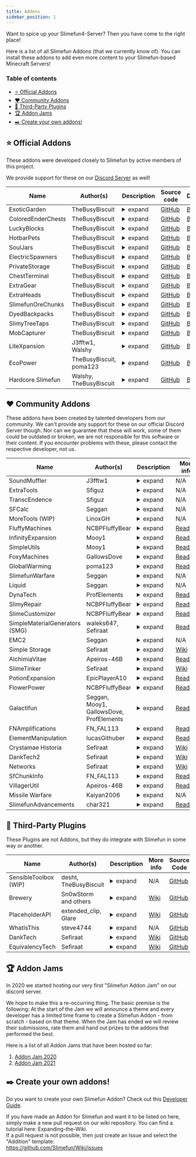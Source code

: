 ```yaml
---
title: Addons
sidebar_position: 1
---
```


Want to spice up your Slimefun4-Server? Then you have come to the right place!

Here is a list of all Slimefun Addons (that we currently know of). You can install these addons to add even more content to your Slimefun-based Minecraft Servers!

### Table of contents

- [:star: Official Addons](#star-official-addons)
- [:heart: Community Addons](#heart-community-addons)
- [:gift: Third-Party Plugins](#gift-third-party-plugins)
- [:trophy: Addon Jams](#trophy-addon-jams)
- [:black_nib: Create your own addons!](#black_nib-create-your-own-addons)

## :star: Official Addons

These addons were developed closely to Slimefun by active members of this project.

We provide support for these on our [Discord Server](https://discord.gg/slimefun) as well!

| Name               | Author(s)               | Description                | Source code                                                            | Download                                                                                          |
| ------------------ | ----------------------- | -------------------------- | ---------------------------------------------------------------------- | ------------------------------------------------------------------------------------------------- |
| ExoticGarden       | TheBusyBiscuit          | <details><summary>expand</summary>This Addon adds a lot of Plants, Trees and a bunch of food to Slimefun! You can do everything from growing Plum Trees to crafting "BBQ Bacon wrapped Cheese filled Hot Dogs".</details>  | [GitHub](https://github.com/TheBusyBiscuit/ExoticGarden)               | [Builds](https://thebusybiscuit.github.io/builds/TheBusyBiscuit/ExoticGarden/master/)             |
| ColoredEnderChests | TheBusyBiscuit          | <details><summary>expand</summary>This Addon adds global color-coded Ender Chests that work across dimensions, with Cargo Nets and more!</details>  | [GitHub](https://github.com/TheBusyBiscuit/ColoredEnderChests)         | [Builds](https://thebusybiscuit.github.io/builds/TheBusyBiscuit/ColoredEnderChests/master/)       |
| LuckyBlocks        | TheBusyBiscuit          | <details><summary>expand</summary>This Addon adds Lucky Blocks, they are craftable but will also spawn in newly generated chunks. You can never know what happens if you open them!</details>  | [GitHub](https://github.com/TheBusyBiscuit/luckyblocks-sf)             | [Builds](https://thebusybiscuit.github.io/builds/TheBusyBiscuit/luckyblocks-sf/master/)           |
| HotbarPets         | TheBusyBiscuit          | <details><summary>expand</summary>This Addon - which is inspired by the mod InventoryPets - adds "Pet"-Items to Slimefun. You can carry your Pets in your Hotbar and they will help you in various ways. But you need to feed them of course!</details>  | [GitHub](https://github.com/TheBusyBiscuit/HotbarPets)                 | [Builds](https://thebusybiscuit.github.io/builds/TheBusyBiscuit/HotbarPets/master/)               |
| SoulJars           | TheBusyBiscuit          | <details><summary>expand</summary>This Addon adds "Soul Jars" to the game. You can collect souls by killing a certain amount of mobs of the same type. You can then use this Soul Jar to craft Spawners.</details>  | [GitHub](https://github.com/TheBusyBiscuit/SoulJars)                   | [Builds](https://thebusybiscuit.github.io/builds/TheBusyBiscuit/SoulJars/master/)                 |
| ElectricSpawners   | TheBusyBiscuit          | <details><summary>expand</summary>This Addon adds Electric Spawners. You can turn any Repaired Spawners into Electric ones and they will run off Electricity! You can turn them on and off in their GUI.</details>  | [GitHub](https://github.com/TheBusyBiscuit/ElectricSpawners)           | [Builds](https://thebusybiscuit.github.io/builds/TheBusyBiscuit/ElectricSpawners/master/)         |
| PrivateStorage     | TheBusyBiscuit          | <details><summary>expand</summary>This Addon adds a lot of new Chests to Slimefun, explosive-resistant chests, private chests and also wooden chests for the various Wood Types in Minecraft.</details>  | [GitHub](https://github.com/TheBusyBiscuit/PrivateStorage)             | [Builds](https://thebusybiscuit.github.io/builds/TheBusyBiscuit/PrivateStorage/master/)           |
| ChestTerminal      | TheBusyBiscuit          | <details><summary>expand</summary>This Addon is inspired by the mod AppliedEnergistics. It adds a Terminal to your Cargo Networks. You can request and store Items via the terminal and also import/export Items into chests.</details>  | [GitHub](https://github.com/TheBusyBiscuit/ChestTerminal)              | [Builds](https://thebusybiscuit.github.io/builds/TheBusyBiscuit/ChestTerminal/master/)            |
| ExtraGear          | TheBusyBiscuit          | <details><summary>expand</summary>This Addon adds new Weapons and Armor to Slimefun. Most of them are related to Alloys and Metals within Slimefun.</details>  | [GitHub](https://github.com/TheBusyBiscuit/ExtraGear)                  | [Builds](https://thebusybiscuit.github.io/builds/TheBusyBiscuit/ExtraGear/master/)                |
| ExtraHeads         | TheBusyBiscuit          | <details><summary>expand</summary>This Addon adds new Heads to a lot of Minecraft Mobs. Take a look at the config to configure their drop-rate (which is also increased with a Sword Of Beheading).</details>  | [GitHub](https://github.com/TheBusyBiscuit/ExtraHeads)                 | [Builds](https://thebusybiscuit.github.io/builds/TheBusyBiscuit/ExtraHeads/master/)               |
| SlimefunOreChunks  | TheBusyBiscuit          | <details><summary>expand</summary>This Addon adds all existing dusts to the GEO-Miner. You can get stuff like "Copper Ore Chunks" from the GEO-Miner and then turn those into Dusts using an Ore Crusher.</details> | [GitHub](https://github.com/TheBusyBiscuit/SlimefunOreChunks)          | [Builds](https://thebusybiscuit.github.io/builds/TheBusyBiscuit/SlimefunOreChunks/master/)        |
| DyedBackpacks      | TheBusyBiscuit          | <details><summary>expand</summary>This Addon adds 16 dyed variants for every Slimefun Backpack</details> | [GitHub](https://github.com/TheBusyBiscuit/DyedBackpacks)              | [Builds](https://thebusybiscuit.github.io/builds/TheBusyBiscuit/DyedBackpacks/master/)            |
| SlimyTreeTaps      | TheBusyBiscuit          | <details><summary>expand</summary>This Addon adds Tree Taps and rubber, an alternative way to obtain Plastic Sheets.</details> | [GitHub](https://github.com/TheBusyBiscuit/SlimyTreeTaps)              | [Builds](https://thebusybiscuit.github.io/builds/TheBusyBiscuit/SlimyTreeTaps/master/)            |
| MobCapturer        | TheBusyBiscuit          | <details><summary>expand</summary>This Addon adds a Mob Capturing Cannon which you can use to capture mobs as items. You can find more info on the project page, it is inspired by the Safari-Nets from the mod MineFactory Reloaded.</details> | [GitHub](https://github.com/Slimefun-Addon-Community/MobCapturer)      | [Builds](https://thebusybiscuit.github.io/builds/TheBusyBiscuit/MobCapturer/master/)              |
| LiteXpansion       | J3fftw1, Walshy         | <details><summary>expand</summary>A remake of SlimeXpansion but without many of the unused items. This addon won't be as packed as SlimeXpansion as the name says, it will rather be "Lite".</details> | [GitHub](https://github.com/Slimefun-Addon-Community/LiteXpansion)     | [Builds](https://thebusybiscuit.github.io/builds/J3fftw1/LiteXpansion/master/)                    |
| EcoPower           | TheBusyBiscuit, poma123 | <details><summary>expand</summary>This addon is focused on climate-friendly and renewable energy sources. It features, wind turbines, steam turbines and more! You can even harness energy from lightning bolts!</details> | [GitHub](https://github.com/TheBusyBiscuit/EcoPower)                   | [Builds](https://thebusybiscuit.github.io/builds/TheBusyBiscuit/EcoPower/master/)                 |
| Hardcore Slimefun  | Walshy, TheBusyBiscuit  | <details><summary>expand</summary>Hardcore Slimefun is an addon designed to make Slimefun as hard as possible for those who don't like a true challenge (or server owners who want to be nice to their players!). Features include research loss, research failures and android malfunctions with more to come!</details> | [GitHub](https://github.com/Slimefun-Addon-Community/HardcoreSlimefun) | [Builds](https://thebusybiscuit.github.io/builds/Slimefun-Addon-Community/HardcoreSlimefun/main/) |

## :heart: Community Addons

These addons have been created by talented developers from our community. We can't provide any support for these on our official Discord Server though. Nor can we guarantee that these will work, some of them could be outdated or broken, we are not responsible for this software or their content. If you encounter problems with these, please contact the respective developer, not us.

| Name                           | Author(s)                                | Description                | More info                                                                               | Source Code                                                         | Download                                                                                       |
| ------------------------------ | ---------------------------------------- | -------------------------- | --------------------------------------------------------------------------------------- | ------------------------------------------------------------------- | ---------------------------------------------------------------------------------------------- |
| SoundMuffler                   | J3fftw1                                  | <details><summary>expand</summary>This Addon adds a machine which has the ability to muffle sound.</details> | N/A                                                                                     | [GitHub](https://github.com/Slimefun-Addon-Community/SoundMuffler)  | [Builds](https://thebusybiscuit.github.io/builds/J3fftw1/SoundMuffler/master/)                 |
| ExtraTools                     | Sfiguz                                   | <details><summary>expand</summary>ExtraTools is a Slimefun4 Addon created to supply useful tools which, although unnecessary, are certain to improve your Slimefun experience.</details> | N/A                                                                                     | [GitHub](https://github.com/Sfiguz7/ExtraTools)                     | [Builds](https://thebusybiscuit.github.io/builds/Sfiguz7/ExtraTools/master/)                   |
| TranscEndence                  | Sfiguz                                   | <details><summary>expand</summary>This Addon adds tools to get permanent potion effects via a quantum physics-like experience. It was submitted as an entry to the 2020 Slimefun Addon Jam.</details> | N/A                                                                                     | [GitHub](https://github.com/Sfiguz7/TranscEndence)                  | [Builds](https://thebusybiscuit.github.io/builds/Sfiguz7/TranscEndence/master/)                |
| SFCalc                         | Seggan                                   | <details><summary>expand</summary>This addon is a continuation of the old SlimeCalculator by John000708. It provides a command to calculate the required amounts of base resources for any given Slimefun item.</details> | N/A                                                                                     | [GitHub](https://github.com/Seggan/SFCalc)                          | [Builds](https://thebusybiscuit.github.io/builds/Seggan/SFCalc/master/)                        |
| MoreTools (WIP)                | LinoxGH                                  | <details><summary>expand</summary>This addon adds more tools to Slimefun. These tools are meant to improve your gameplay experience, like Crescent Hammer(Wrench) and Cargo Copier.</details> | N/A                                                                                     | [GitHub](https://github.com/LinoxGH/MoreTools)                      | [Builds](https://thebusybiscuit.github.io/builds/LinoxGH/MoreTools/build/)                     |
| FluffyMachines                 | NCBPFluffyBear                           | <details><summary>expand</summary>This addon adds early and late game machines, generators, and items to make automation more fun. Among these are the Auto Crafting Table, Auto Ancient Altar, and Ender Chest Cargo Nodes.</details> | [Readme](https://github.com/NCBPFluffyBear/FluffyMachines/blob/master/README.md)        | [GitHub](https://github.com/NCBPFluffyBear/FluffyMachines)          | [Builds](https://thebusybiscuit.github.io/builds/NCBPFluffyBear/FluffyMachines/master/)        |
| InfinityExpansion              | Mooy1                                    | <details><summary>expand</summary>This addon adds many machines and endgame crafting recipes.</details> | [Readme](https://github.com/Mooy1/InfinityExpansion/blob/master/README.md)              | [GitHub](https://github.com/Mooy1/InfinityExpansion)                | [Builds](https://thebusybiscuit.github.io/builds/Mooy1/InfinityExpansion/master/)              |
| SimpleUtils                    | Mooy1                                    | <details><summary>expand</summary>This addon adds a few simple & useful tools and blocks.</details> | [Readme](https://github.com/Mooy1/SimpleUtils/blob/master/README.md)                    | [GitHub](https://github.com/Mooy1/SimpleUtils)                      | [Builds](https://thebusybiscuit.github.io/builds/Mooy1/SimpleUtils/master/)                    |
| FoxyMachines                   | GallowsDove                              | <details><summary>expand</summary>This addon adds various tools, machines and weapons, including Improvement Forge, Healing Bow, and Potion Mixer.</details> | [Readme](https://github.com/GallowsDove/FoxyMachines/blob/master/README.md)             | [GitHub](https://github.com/GallowsDove/FoxyMachines)               | [Builds](https://thebusybiscuit.github.io/builds/GallowsDove/FoxyMachines/master/)             |
| GlobalWarming                  | poma123                                  | <details><summary>expand</summary>This Slimefun addon aims to add climate change mechanics to the game.</details> | [Readme](https://github.com/poma123/GlobalWarming/blob/master/README.md)                | [GitHub](https://github.com/poma123/GlobalWarming)                  | [Builds](https://thebusybiscuit.github.io/builds/poma123/GlobalWarming/master/)                |
| SlimefunWarfare                | Seggan                                   | <details><summary>expand</summary>This addon adds guns, chemical grenades, and more war stuff to Slimefun.</details> | N/A                                                                                     | [GitHub](https://github.com/Seggan/SlimefunWarfare)                 | [Builds](https://thebusybiscuit.github.io/builds/Seggan/SlimefunWarfare/master/)               |
| Liquid                         | Seggan                                   | <details><summary>expand</summary>This addon adds liquid version of Slimefun metals and alloys. It also adds ways to more efficiently make alloys with the molten metals.</details> | N/A                                                                                     | [GitHub](https://github.com/Seggan/Liquid)                          | [Builds](https://thebusybiscuit.github.io/builds/Seggan/Liquid/master/)                        |
| DynaTech                       | ProfElements                             | <details><summary>expand</summary>An addon that adds random technology that happens to be dynamic in some concepts.</details> | [Readme](https://github.com/ProfElements/DynaTech/blob/master/README.md)                | [GitHub](https://github.com/ProfElements/DynaTech)                  | [Builds](https://thebusybiscuit.github.io/builds/ProfElements/DynaTech/master)                 |
| SlimyRepair                    | NCBPFluffyBear                           | <details><summary>expand</summary>An addon that allows players to repair Slimefun tools and weapons using customizable vanilla or Slimefun materials.</details> | [Readme](https://github.com/NCBPFluffyBear/SlimyRepair/blob/master/README.md)           | [GitHub](https://github.com/NCBPFluffyBear/SlimyRepair)             | [Builds](https://thebusybiscuit.github.io/builds/NCBPFluffyBear/SlimyRepair/master)            |
| SlimeCustomizer                | NCBPFluffyBear                           | <details><summary>expand</summary>An addon that allows server owners to easily build their own Slimefun machines without any coding knowledge.</details> | [Readme](https://github.com/NCBPFluffyBear/SlimeCustomizer/blob/master/README.md)       | [GitHub](https://github.com/NCBPFluffyBear/SlimeCustomizer)         | [Builds](https://thebusybiscuit.github.io/builds/NCBPFluffyBear/SlimeCustomizer/master)        |
| SimpleMaterialGenerators (SMG) | waleks647, Sefiraat                      | <details><summary>expand</summary>A simple addon with simple generators to reduce some grind.</details> | [Readme](https://github.com/Sefiraat/SMG/blob/master/README.md)                         | [GitHub](https://github.com/Sefiraat/SMG)                           | [Builds](https://thebusybiscuit.github.io/builds/Sefiraat/SMG/master)                          |
| EMC2                           | Seggan                                   | <details><summary>expand</summary>This addon allows for transmutation and mass storage of items by converting them into "Quark-Gluon Plamsa"</details> | N/A                                                                                     | [GitHub](https://github.com/Seggan/EMC2)                            | [Builds](https://thebusybiscuit.github.io/builds/Seggan/EMC2/master/)                          |
| Simple Storage                 | Sefiraat                                 | <details><summary>expand</summary>This addon adds 3 simple chests (Iron [2 x 45 slot], Gold [4 x 45 slot] and Diamond [6 x 45 slot] but thats just to start! Convert your Diamond chests into Inventory Cells and hook them up to a Network Chest to really get rolling! The Network Chest can access all nearby cells giving a max possible 305,100 stacks of storage for all your items (if you're crazy enough!). Cells can be named and given custom icons for true organisation.</details> | [Wiki](https://github.com/Sefiraat/Simple-Storage/wiki)                                 | [GitHub](https://github.com/Sefiraat/Simple-Storage)                | [Builds](https://thebusybiscuit.github.io/builds/Sefiraat/Simple-Storage/master/)              |
| AlchimiaVitae                  | Apeiros-46B                              | <details><summary>expand</summary>An addon that adds some alternate ways to create alloys and carbon, powerful magical modifications to tools, and potent potions.</details> | [Readme](https://github.com/Apeiros-46B/AlchimiaVitae/blob/master/README.md)            | [GitHub](https://github.com/Apeiros-46B/AlchimiaVitae)              | [Builds](https://thebusybiscuit.github.io/builds/Apeiros-46B/AlchimiaVitae/master)             |
| SlimeTinker                    | Sefiraat                                 | <details><summary>expand</summary>SlimeTinker is a Slimefun4 addon that tries its best to recreate the amazing [Tinker's Construct Mod](https://www.curseforge.com/minecraft/mc-mods/tinkers-construct) in Vanilla Minecraft. Melt metals, alloy them together, cast metals out into blocks, nuggets, tool parts and more. Build custom tools with properties dependant on the metals used. Tools do not break but instead they can be repaired with kits. Swap out parts as wanted and add special modifiers.</details> | [Wiki](https://github.com/Sefiraat/SlimeTinker/wiki)                                    | [GitHub](https://github.com/Sefiraat/slimeTinker)                   | [Builds](https://thebusybiscuit.github.io/builds/Sefiraat/SlimeTinker/master/)                 |
| PotionExpansion                | EpicPlayerA10                            | <details><summary>expand</summary>An addon which adds new potions that give you legal xray!</details> | [Readme](https://github.com/EpicPlayerA10/PotionExpansion/blob/master/README.md)        | [GitHub](https://github.com/EpicPlayerA10/PotionExpansion)          | [Builds](https://thebusybiscuit.github.io/builds/EpicPlayerA10/PotionExpansion/master/)        |
| FlowerPower                    | NCBPFluffyBear                           | <details><summary>expand</summary>FlowerPower is a magic addon centered around experience and flowers. The base of each recipe requires various flowers, and different items are crafted along the way to make mid to endgame items. A majority of these items function by consuming experience in exchange for a certain effect or buff.</details> | [Readme](https://github.com/NCBPFluffyBear/FlowerPower/blob/master/README.md)           | [GitHub](https://github.com/NCBPFluffyBear/FlowerPower/)            | [Builds](https://thebusybiscuit.github.io/builds/NCBPFluffyBear/FlowerPower/master/)           |
| Galactifun                     | Seggan, Mooy1, GallowsDove, ProfElements | <details><summary>expand</summary>Galactifun is an addon inspired by ClayTech and the mod Galacticraft. It adds multiple planets, rockets, space stations, and more!</details> | [Readme](https://github.com/Slimefun-Addon-Community/Galactifun/blob/master/README.md)  | [GitHub](https://github.com/Slimefun-Addon-Community/Galactifun/)   | [Builds](https://thebusybiscuit.github.io/builds/Slimefun-Addon-Community/Galactifun/master/)  |
| FNAmplifications               | FN_FAL113                                | <details><summary>expand</summary>A four in one addon that includes my FN Solar Generator, Material Generator, Machinery and Power Xpansion Addons which are based from the addons made by the slimefun addon community.</details> | [Readme](https://github.com/FN-FAL113/FN-FAL-s-Amplifications/blob/main/README.md)      | [GitHub](https://github.com/FN-FAL113/FN-FAL-s-Amplifications)      | [Builds](https://thebusybiscuit.github.io/builds/FN-FAL113/FN-FAL-s-Amplifications/main/)      |
| ElementManipulation            | lucasGithuber                            | <details><summary>expand</summary>A Slimefun addon that adds periodic table elements and more machines, giving the player the capacity to create items using these elements.</details> | [Readme](https://github.com/lucasGithuber/Element-Manipulation/blob/master/README.md)   | [GitHub](https://github.com/lucasGithuber/Element-Manipulation)     | [Builds](https://thebusybiscuit.github.io/builds/lucasGithuber/Element-Manipulation/master/)   |
| Crystamae Historia             | Sefiraat                                 | <details><summary>expand</summary>Crystamae Historia is a large-scale magic addon that adds a brand new series of crafting mechanics allowing players to craft magical gadgets, spells and tools. Crysta has a deep progression system, massive amounts of lore and enough spells/gadgets to keep any player engaged for a long, long, time.</details> | [Wiki](https://github.com/Sefiraat/CrystamaeHistoria/wiki)                              | [GitHub](https://github.com/Sefiraat/CrystamaeHistoria)             | [Builds](https://thebusybiscuit.github.io/builds/Sefiraat/CrystamaeHistoria/master/)           |
| DankTech2                      | Sefiraat                                 | <details><summary>expand</summary>DankTech is a plugin that attempts to recreate the Dank Storage Mod and /Dank/Null/ items from Modded. Features include mass volume storage backpacks with auto-voiding, building, easy unloading and more!</details> | [Wiki](https://github.com/Sefiraat/DankTech2/wiki)                                      | [GitHub](https://github.com/Sefiraat/DankTech2)                     | [Builds](https://thebusybiscuit.github.io/builds/Sefiraat/DankTech2/master/)                   |
| Networks                       | Sefiraat                                 | <details><summary>expand</summary>Networks is an addon that aims to provide a AE2/Refined Storage style storage solution in a straight-forward but powerful manner. The addon works alongside core-slimefun cargo to allow you to insert mass storage along side your current automation with ease</details> | [Wiki](https://github.com/Sefiraat/Networks/wiki)                                       | [GitHub](https://github.com/Sefiraat/Networks)                      | [Builds](https://thebusybiscuit.github.io/builds/Sefiraat/Networks/master/)                    |
| SfChunkInfo                    | FN_FAL113                                | <details><summary>expand</summary>Scan the amount of slimefun blocks in a chunk using a single command.</details> | [Readme](https://github.com/FN-FAL113/SfChunkInfo/blob/main/README.md)                  | [GitHub](https://github.com/FN-FAL113/SfChunkInfo)                  | [Builds](https://thebusybiscuit.github.io/builds/FN-FAL113/SfChunkInfo/main/)                  |
| VillagerUtil                   | Apeiros-46B                              | <details><summary>expand</summary>VillagerUtil adds a few tools that allow for easy transportation of villagers, curing zombified villagers, cycling trades and more.</details> | [Readme](https://github.com/Apeiros-46B/VillagerUtil/blob/main/README.md)               | [GitHub](https://github.com/Apeiros-46B/VillagerUtil)               | [Builds](https://thebusybiscuit.github.io/builds/Apeiros-46B/VillagerUtil/main)                |
| Missile Warfare                | Kaiyan2006                               | <details><summary>expand</summary>Missile Warfare adds a bunch of missiles to Slimefun that can be fired at others!</details> | N/A                                                                                     | [GitHub](https://github.com/koiboi-dev/MissileWarfare)              | [Releases](https://github.com/koiboi-dev/MissileWarfare/releases)                              |
| SlimefunAdvancements           | char321                                  | <details><summary>expand</summary>SlimefunAdvancements adds fully configurable advancements to Slimefun. Easily create your own progression!</details> | [Readme](https://github.com/qwertyuioplkjhgfd/SlimefunAdvancements/blob/main/README.md) | [Github](https://github.com/qwertyuioplkjhgfd/SlimefunAdvancements) | [Builds](https://thebusybiscuit.github.io/builds/qwertyuioplkjhgfd/SlimefunAdvancements/main/) |

## :gift: Third-Party Plugins

These Plugins are not Addons, but they do integrate with Slimefun in some way or another.

| Name                  | Author(s)             | Description                | More info                                                         | Source Code                                                | Download                                                                                                                      |
| --------------------- | --------------------- | -------------------------- | ----------------------------------------------------------------- | ---------------------------------------------------------- | ----------------------------------------------------------------------------------------------------------------------------- |
| SensibleToolbox (WIP) | desht, TheBusyBiscuit | <details><summary>expand</summary>SensibleToolbox is a plugin very similar to Slimefun, it was originally developed by desht in 2014. TheBusyBiscuit took over it in late 2014 and continued to update it. We are currently updating it once more, it pairs and integrates into Slimefun pretty well!</details> | N/A                                                               | [GitHub](https://github.com/Slimefun/SensibleToolbox)      | [Builds](https://thebusybiscuit.github.io/builds/Slimefun/SensibleToolbox/master/)                                            |
| Brewery               | Sn0wStorm and others  | <details><summary>expand</summary>Brewery is a Bukkit / Spigot plugin for an alternate brewing process, including alcoholic Potions. It allows you to customize recipes, add your own beverages and more. Brewery supports the usage of items from Slimefun and any of its addons (including ExoticGarden) in their recipes.</details> | [Wiki](https://github.com/DieReicheErethons/Brewery/wiki)         | [GitHub](https://github.com/DieReicheErethons/Brewery)     | [Releases](https://github.com/DieReicheErethons/Brewery/releases)                                                             |
| PlaceholderAPI        | extended_clip, Glare  | <details><summary>expand</summary>Slimefun adds placeholders that can be used with PlaceholderAPI, you can find more Info on the Wiki link.</details> | [Wiki](https://github.com/Slimefun/Slimefun4/wiki/PlaceholderAPI) | [GitHub](https://github.com/PlaceholderAPI/PlaceholderAPI) | [SpigotMC](https://www.spigotmc.org/resources/placeholderapi.6245/)                                                           |
| WhatIsThis            | steve4744             | <details><summary>expand</summary>WhatIsThis is a plugin inspired by the Minecraft mod WAILA, it adds a little info display to give you information about the block you are looking at. Later versions also support this feature for Slimefun blocks.</details> | N/A                                                               | [GitHub](https://github.com/steve4744/WhatIsThis)          | [SpigotMC](https://www.spigotmc.org/resources/whatisthis-identify-the-block-you-are-looking-at-multi-language-support.65050/) |
| DankTech              | Sefiraat              | <details><summary>expand</summary>***This version of DankTech is now only being supported for critical bugs, for the newest version, download DankTech2 from the Community Addons section.***DankTech is a plugin that attempts to recreate the Dank Storage Mod and /Dank/Null/ items from Modded. Features include mass volume storage backpacks with auto-voiding, building, easy unloading and more! DankTech adds all of it's recipes to the Slimefun Guide when applicable.</details> | [Wiki](https://github.com/Sefiraat/DankTech/wiki)                 | [GitHub](https://github.com/Sefiraat/DankTech)             | [SpigotMC](https://www.spigotmc.org/resources/%E2%9A%A1-danktech-%E2%9A%A1-dank-storage-plugin.92031/)                        |
| EquivalencyTech       | Sefiraat              | <details><summary>expand</summary>EquivalencyTech (EquiTech) is an attempt to recreate elements of the ProjectE mod as a plugin. EquiTech adds EMC as a new form of currency to condense items down or synthesize new ones from learned recipes. All EMC values are configurable by server owners. EquiTech adds all of it's recipes to the Slimefun Guide when applicable.</details> | [Wiki](https://github.com/Sefiraat/EquivalencyTech/wiki)          | [GitHub](https://github.com/Sefiraat/EquivalencyTech/)     | [SpigotMC](https://www.spigotmc.org/resources/%E2%AD%90-equitech-%E2%AD%90-equivalent-exchange-plugin.92970/)                 |

## :trophy: Addon Jams

In 2020 we started hosting our very first "Slimefun Addon Jam" on our discord server.

We hope to make this a re-occurring thing. The basic premise is the following: At the start of the Jam we will announce a theme and every developer has a limited time frame to create a Slimefun Addon - from scratch - based on that theme. When the Jam has ended we will review their submissions, rate them and hand out prizes to the addons that performed the best.

Here is a list of all Addon Jams that have been hosted so far:

1. [Addon Jam 2020](Addon-Jam-2020)
2. [Addon Jam 2021](Addon-Jam-2021)

## :black_nib: Create your own addons!

Do you want to create your own Slimefun Addon? Check out this [Developer Guide](Developer-Guide).

If you have made an Addon for Slimefun and want it to be listed on here, simply make a new pull request on our wiki repository. You can find a tutorial here: Expanding-the-Wiki.  
If a pull request is not possible, then just create an Issue and select the "Addition" template:  
https://github.com/Slimefun/Wiki/issues
